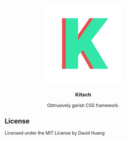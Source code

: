 <p align="center">
    <img src="logo.png" alt="Kitsch Logo">
    <h3 align="center">Kitsch</h3>
    <p align="center">Obtrusively garish CSS framework.</p>
</p>

## License
Licensed under the MIT License by David Huang